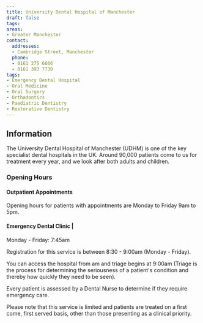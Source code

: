 ```yaml
---
title: University Dental Hospital of Manchester
draft: false
tags:
areas:
- Greater Manchester
contact:
  addresses:
  - Cambridge Street, Manchester
  phone:
  - 0161 275 6666
  - 0161 393 7730
tags:
- Emergency Dental Hospital
- Oral Medicine
- Oral Surgery
- Orthadontics
- Paediatric Dentistry
- Restorative Dentistry
---
```


## Information

The University Dental Hospital of Manchester (UDHM) is one of the key
specialist dental hospitals in the UK. Around 90,000 patients come to us for
treatment every year, and we look after both adults and children.

### Opening Hours

#### Outpatient Appointments

Opening hours for patients with appointments are Monday to Friday 9am to 5pm.


#### Emergency Dental Clinic |

Monday - Friday:  7:45am

Registration for this service is between 8:30 - 9:00am (Monday - Friday).

You can access the hospital from am and triage begins at 9:00am (Triage is the
process for determining the seriousness of a patient's condition and thereby
how quickly they need to be seen).

Every patient is assessed by a Dental Nurse to determine if they require
emergency care.

Please note that this service is limited and patients are treated on a first
come, first served basis, other than those presenting as a clinical priority.
